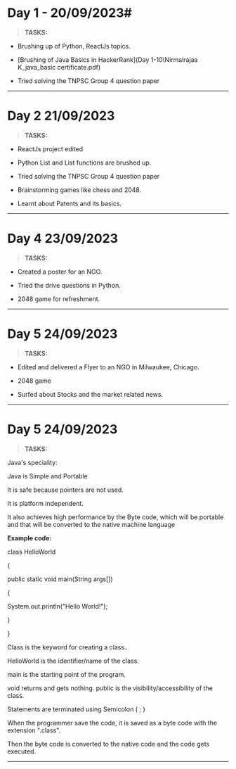 
# Day 1 - 20/09/2023#
> **TASKS:**
- Brushing up of Python, ReactJs topics.

- [Brushing of Java Basics in HackerRank](Day 1-10\Nirmalrajaa K_java_basic certificate.pdf)

- Tried solving the TNPSC Group 4 question paper

 ***


 
# Day 2 21/09/2023 #
> **TASKS:**
- ReactJs project edited

- Python List and List functions are brushed up.

- Tried solving the TNPSC Group 4 question paper

- Brainstorming games like chess and 2048.

- Learnt about Patents and its basics.

 ***

# Day 4 23/09/2023 #
> **TASKS:**

- Created a poster for an NGO.

- Tried the drive questions in Python.

- 2048 game for refreshment.

 ***

# Day 5 24/09/2023 #
> **TASKS:**

- Edited and delivered a Flyer to an NGO in Milwaukee, Chicago.

- 2048 game

- Surfed about Stocks and the market related news.

 ***

# Day 5 24/09/2023 #
> **TASKS:**

Java's speciality: 


Java is Simple and Portable 

It is safe because pointers are not used.  

It is platform independent. 

It also achieves high performance by the Byte code, which will be portable and that will be converted to the native machine language 


**Example code:**


class HelloWorld  

{ 

public static void main(String args[])  

{  

System.out.println("Hello World!");  

}  

}

Class is the keyword for creating a class.. 

HelloWorld is the identifier/name of the class. 

 

main is the starting point of the program. 

void returns and gets nothing. 
public is the visibility/accessibility of the class. 

Statements are terminated using Semicolon ( ; ) 

 

When the programmer save the code, it is saved as a byte code with the extension ".class". 

Then the byte code is converted to the native code and the code gets executed. 

 
 ***

 